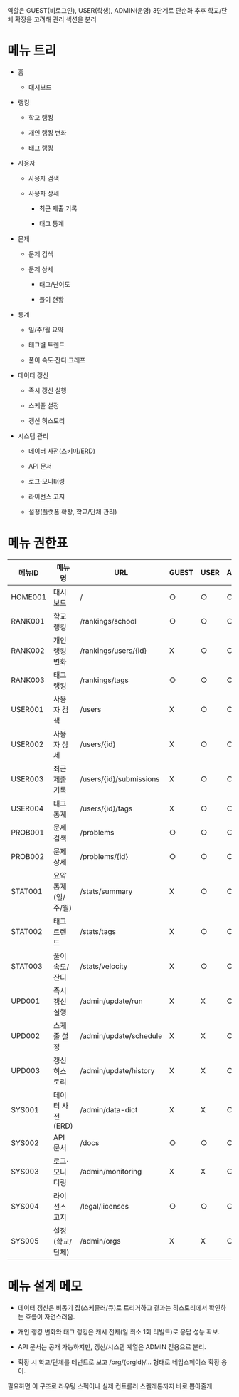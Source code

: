 역할은 GUEST(비로그인), USER(학생), ADMIN(운영) 3단계로 단순화
추후 학교/단체 확장을 고려해 관리 섹션을 분리

# 메뉴 트리

- 홈
    
    - 대시보드
        
- 랭킹
    
    - 학교 랭킹
        
    - 개인 랭킹 변화
        
    - 태그 랭킹
        
- 사용자
    
    - 사용자 검색
        
    - 사용자 상세
        
        - 최근 제출 기록
            
        - 태그 통계
            
- 문제
    
    - 문제 검색
        
    - 문제 상세
        
        - 태그/난이도
            
        - 풀이 현황
            
- 통계
    
    - 일/주/월 요약
        
    - 태그별 트렌드
        
    - 풀이 속도·잔디 그래프
        
- 데이터 갱신
    
    - 즉시 갱신 실행
        
    - 스케줄 설정
        
    - 갱신 히스토리
        
- 시스템 관리
    
    - 데이터 사전(스키마/ERD)
        
    - API 문서
        
    - 로그·모니터링
        
    - 라이선스 고지
        
    - 설정(플랫폼 확장, 학교/단체 관리)
        

# 메뉴 권한표

|메뉴ID|메뉴명|URL|GUEST|USER|ADMIN|
|---|---|---|---|---|---|
|HOME001|대시보드|/|○|○|○|
|RANK001|학교 랭킹|/rankings/school|○|○|○|
|RANK002|개인 랭킹 변화|/rankings/users/{id}|X|○|○|
|RANK003|태그 랭킹|/rankings/tags|○|○|○|
|USER001|사용자 검색|/users|X|○|○|
|USER002|사용자 상세|/users/{id}|X|○|○|
|USER003|최근 제출 기록|/users/{id}/submissions|X|○|○|
|USER004|태그 통계|/users/{id}/tags|X|○|○|
|PROB001|문제 검색|/problems|○|○|○|
|PROB002|문제 상세|/problems/{id}|○|○|○|
|STAT001|요약 통계(일/주/월)|/stats/summary|X|○|○|
|STAT002|태그 트렌드|/stats/tags|X|○|○|
|STAT003|풀이 속도/잔디|/stats/velocity|X|○|○|
|UPD001|즉시 갱신 실행|/admin/update/run|X|X|○|
|UPD002|스케줄 설정|/admin/update/schedule|X|X|○|
|UPD003|갱신 히스토리|/admin/update/history|X|X|○|
|SYS001|데이터 사전(ERD)|/admin/data-dict|X|X|○|
|SYS002|API 문서|/docs|○|○|○|
|SYS003|로그·모니터링|/admin/monitoring|X|X|○|
|SYS004|라이선스 고지|/legal/licenses|○|○|○|
|SYS005|설정(학교/단체)|/admin/orgs|X|X|○|

# 메뉴 설계 메모

- 데이터 갱신은 비동기 잡(스케줄러/큐)로 트리거하고 결과는 히스토리에서 확인하는 흐름이 자연스러움.
    
- 개인 랭킹 변화와 태그 랭킹은 캐시 전제(일 최소 1회 리빌드)로 응답 성능 확보.
    
- API 문서는 공개 가능하지만, 갱신/시스템 계열은 ADMIN 전용으로 분리.
    
- 확장 시 학교/단체를 테넌트로 보고 /org/{orgId}/… 형태로 네임스페이스 확장 용이.
    

필요하면 이 구조로 라우팅 스펙이나 실제 컨트롤러 스켈레톤까지 바로 뽑아줄게.
